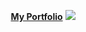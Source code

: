 <!--<p align="center">
  <img  src="https://github.com/TawfikYasser/TawfikYasser/blob/master/P_Header.gif">
  <img  src="https://github.com/TawfikYasser/TawfikYasser/blob/master/P_About_v2.gif">    
  <img  src="https://github.com/TawfikYasser/TawfikYasser/blob/master/P_BeforeProjects.gif"> 
  <img  src="https://github.com/TawfikYasser/TawfikYasser/blob/master/P_P1_V2.gif">    
 

  <!--
  ```python
        Tawfikd Yasser = { 'Skills' : [SQL - ETL - DWH - Hadoop - Talend - Python - Java - Shell - Git - RESTful API] }
 [LinkedIn](https://www.linkedin.com/in/tawfikyasser) +| [Mail](mailto:tawfekyassertawfek@gmail.com)
  ```   </p>-->

<p align="center">
  <a href="https://tawfikyasser.github.io/Tawfik-Yasser/" target="_blank"><strong>My Portfolio</strong></a>
  <a href="https://tawfikyasser.github.io/Tawfik-Yasser/" target="_blank"><img src="https://github.com/TawfikYasser/TawfikYasser/blob/master/myportfolioimg.png"></a>
  
</p>
